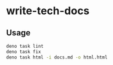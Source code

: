 # write-tech-docs

## Usage

```bash
deno task lint
deno task fix
deno task html -i docs.md -o html.html
```
